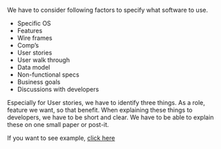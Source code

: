 We have to consider following factors to specify what software to use.
+ Specific OS
+ Features
+ Wire frames
+ Comp’s
+ User stories
+ User walk through
+ Data model
+ Non-functional specs
+ Business goals
+ Discussions with developers

Especially for User stories, we have to identify three things.
As a role, feature we want, so that benefit.
When explaining these things to developers, we have to be short and clear.
We have to be able to explain these on one small paper or post-it.

If you want to see example, [click here](http://www.capterra.com/connect)


